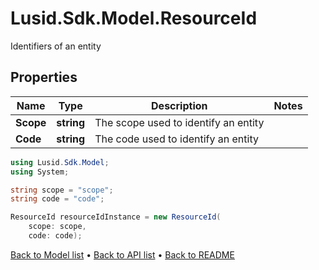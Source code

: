 # Lusid.Sdk.Model.ResourceId
Identifiers of an entity

## Properties

Name | Type | Description | Notes
------------ | ------------- | ------------- | -------------
**Scope** | **string** | The scope used to identify an entity | 
**Code** | **string** | The code used to identify an entity | 

```csharp
using Lusid.Sdk.Model;
using System;

string scope = "scope";
string code = "code";

ResourceId resourceIdInstance = new ResourceId(
    scope: scope,
    code: code);
```

[Back to Model list](../README.md#documentation-for-models) &#8226; [Back to API list](../README.md#documentation-for-api-endpoints) &#8226; [Back to README](../README.md)
